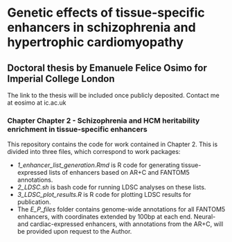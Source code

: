 # Genetic effects of tissue-specific enhancers in schizophrenia and hypertrophic cardiomyopathy
## Doctoral thesis by Emanuele Felice Osimo for Imperial College London
The link to the thesis will be included once publicly deposited.
Contact me at eosimo at ic.ac.uk

### Chapter Chapter 2 - Schizophrenia and HCM heritability enrichment in tissue-specific enhancers

This repository contains the code for work contained in Chapter 2. This is divided into three files, which correspond to work packages:

- _1_enhancer_list_generation.Rmd_ is R code for generating tissue-expressed lists of enhancers based on AR+C and FANTOM5 annotations.
- _2_LDSC.sh_ is bash code for running LDSC analyses on these lists.
- _3_LDSC_plot_results.R_ is R code for plotting LDSC results for publication.
- The _E_P_files_ folder contains genome-wide annotations for all FANTOM5 enhancers, with coordinates extended by 100bp at each end. Neural- and cardiac-expressed enhancers, with annotations from the AR+C, will be provided upon request to the Author.